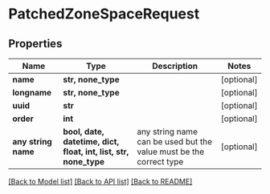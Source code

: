 # PatchedZoneSpaceRequest


## Properties
Name | Type | Description | Notes
------------ | ------------- | ------------- | -------------
**name** | **str, none_type** |  | [optional] 
**longname** | **str, none_type** |  | [optional] 
**uuid** | **str** |  | [optional] 
**order** | **int** |  | [optional] 
**any string name** | **bool, date, datetime, dict, float, int, list, str, none_type** | any string name can be used but the value must be the correct type | [optional]

[[Back to Model list]](../README.md#documentation-for-models) [[Back to API list]](../README.md#documentation-for-api-endpoints) [[Back to README]](../README.md)


